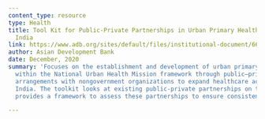 ```yaml
---
content_type: resource
type: Health
title: Tool Kit for Public-Private Partnerships in Urban Primary Health Centers in
  India
link: https://www.adb.org/sites/default/files/institutional-document/668741/tool-kit-ppps-urban-primary-health-centers-india.pdf
author: Asian Development Bank
date: December, 2020
summary: 'Focuses on the establishment and development of urban primary health centers
  within the National Urban Health Mission framework through public–private partnership
  arrangements with nongovernment organizations to expand healthcare access in urban
  India. The toolkit looks at existing public-private partnerships on the ground and
  provides a framework to assess these partnerships to ensure consistent performance. '

---
```

